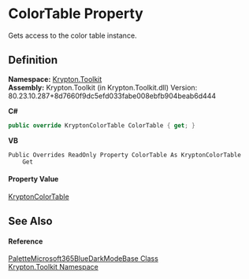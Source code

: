 # ColorTable Property


Gets access to the color table instance.



## Definition
**Namespace:** <a href="79d2eac2-21f4-54ff-7552-b20c33c30600.md">Krypton.Toolkit</a>  
**Assembly:** Krypton.Toolkit (in Krypton.Toolkit.dll) Version: 80.23.10.287+8d7660f9dc5efd033fabe008ebfb904beab6d444

**C#**
``` C#
public override KryptonColorTable ColorTable { get; }
```
**VB**
``` VB
Public Overrides ReadOnly Property ColorTable As KryptonColorTable
	Get
```



#### Property Value
<a href="dea02866-c4bb-a4a9-94c0-3c39ed614761.md">KryptonColorTable</a>

## See Also


#### Reference
<a href="488b9150-98c8-dc6a-c9c4-9480e637537d.md">PaletteMicrosoft365BlueDarkModeBase Class</a>  
<a href="79d2eac2-21f4-54ff-7552-b20c33c30600.md">Krypton.Toolkit Namespace</a>  
